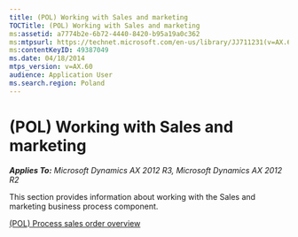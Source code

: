 ```yaml
---
title: (POL) Working with Sales and marketing
TOCTitle: (POL) Working with Sales and marketing
ms:assetid: a7774b2e-6b72-4440-8420-b95a19a0c362
ms:mtpsurl: https://technet.microsoft.com/en-us/library/JJ711231(v=AX.60)
ms:contentKeyID: 49387049
ms.date: 04/18/2014
mtps_version: v=AX.60
audience: Application User
ms.search.region: Poland
---
```


# (POL) Working with Sales and marketing 


_**Applies To:** Microsoft Dynamics AX 2012 R3, Microsoft Dynamics AX 2012 R2_

This section provides information about working with the Sales and marketing business process component.

[(POL) Process sales order overview](pol-process-sales-order-overview.md)

  


